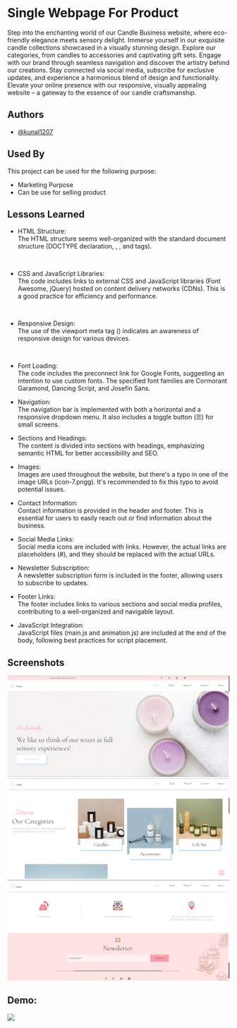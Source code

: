  
# Single Webpage For Product 

Step into the enchanting world of our Candle Business website, where eco-friendly elegance meets sensory delight. Immerse yourself in our exquisite candle collections showcased in a visually stunning design. Explore our categories, from candles to accessories and captivating gift sets. Engage with our brand through seamless navigation and discover the artistry behind our creations. Stay connected via social media, subscribe for exclusive updates, and experience a harmonious blend of design and functionality. Elevate your online presence with our responsive, visually appealing website – a gateway to the essence of our candle craftsmanship.
## Authors

- [@kunal1207](https://github.com/kunal-1207)


## Used By

This project can be used for the following purpose:

- Marketing Purpose 
- Can be use for selling product 


## Lessons Learned
- HTML Structure:<br>
The HTML structure seems well-organized with the standard document structure (DOCTYPE declaration, <html>, <head>, and <body> tags).
<br>

- CSS and JavaScript Libraries:<br>
The code includes links to external CSS and JavaScript libraries (Font Awesome, jQuery) hosted on content delivery networks (CDNs). This is a good practice for efficiency and performance.
<br>

- Responsive Design:<br>
The use of the viewport meta tag (<meta name="viewport" content="width=device-width, initial-scale=1.0, user-scalable=no" />) indicates an awareness of responsive design for various devices.
<br>

- Font Loading:<br>
The code includes the preconnect link for Google Fonts, suggesting an intention to use custom fonts. The specified font families are Cormorant Garamond, Dancing Script, and Josefin Sans.<br>

- Navigation:<br>
The navigation bar is implemented with both a horizontal and a responsive dropdown menu. It also includes a toggle button (&#9776;) for small screens.<br>

- Sections and Headings:<br>
The content is divided into sections with headings, emphasizing semantic HTML for better accessibility and SEO.<br>

- Images:<br>
Images are used throughout the website, but there's a typo in one of the image URLs (icon-7.pngg). It's recommended to fix this typo to avoid potential issues.<br>

- Contact Information:<br>
Contact information is provided in the header and footer. This is essential for users to easily reach out or find information about the business.<br>

- Social Media Links:<br>
Social media icons are included with links. However, the actual links are placeholders (#), and they should be replaced with the actual URLs.<br>

- Newsletter Subscription:<br>
A newsletter subscription form is included in the footer, allowing users to subscribe to updates.<br>

- Footer Links:<br>
The footer includes links to various sections and social media profiles, contributing to a well-organized and navigable layout.<br>

- JavaScript Integration:<br>
JavaScript files (main.js and animation.js) are included at the end of the body, following best practices for script placement.<br>


## Screenshots

![App Screenshot](https://github.com/kunal-1207/HTML/blob/main/Internship%20Project/Single%20Webpage/Screenshot/Screenshot%202023-12-05%20134851.png)
![App Screenshot](https://github.com/kunal-1207/HTML/blob/main/Internship%20Project/Single%20Webpage/Screenshot/Screenshot%202023-12-05%20134935.png)
![App Screenshot](https://github.com/kunal-1207/HTML/blob/main/Internship%20Project/Single%20Webpage/Screenshot/Screenshot%202023-12-05%20135004.png)


## Demo:
![](https://github.com/kunal-1207/HTML/blob/main/Internship%20Project/Single%20Webpage/Gif/screen-capture%20(1).gif)


